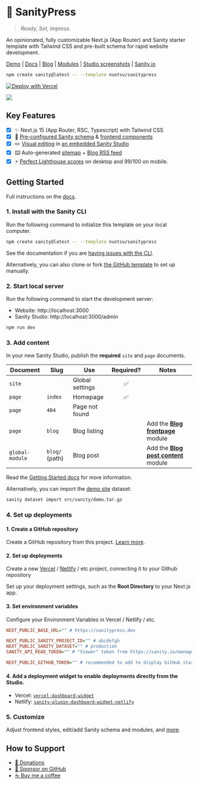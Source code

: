 # 🖤 SanityPress

> _Ready, Set, Impress._

An opinionated, fully customizable Next.js (App Router) and Sanity starter template with Tailwind CSS and pre-built schema for rapid website development.

[Demo](https://sanitypress.dev) | [Docs](https://sanitypress.dev/docs) | [Blog](https://sanitypress.dev/blog) | [Modules](https://sanitypress.dev/docs/modules) | [Studio screenshots](https://sanitypress.dev/studio-screenshots) | [Sanity.io](https://www.sanity.io/templates/sanitypress)

```sh
npm create sanity@latest -- --template nuotsu/sanitypress
```

[![Deploy with Vercel](https://vercel.com/button)](https://vercel.com/new/clone?repository-url=https%3A%2F%2Fgithub.com%2Fnuotsu%2Fsanitypress&env=NEXT_PUBLIC_BASE_URL,NEXT_PUBLIC_SANITY_PROJECT_ID,NEXT_PUBLIC_SANITY_DATASET,SANITY_API_READ_TOKEN&envDescription=Values%20needed%20to%20connect%20a%20Sanity%20CMS&envLink=https%3A%2F%2Fsanitypress.dev%2Fdocs%2Fgetting-started&demo-title=SanityPress&demo-description=Official%20website%20and%20blog%20for%20SanityPress%2C%20built%20with%20SanityPress&demo-url=https%3A%2F%2Fsanitypress.dev&demo-image=https%3A%2F%2Fcdn.sanity.io%2Fimages%2Felyfelq1%2Fproduction%2F7fb61a2b110f509582f0f43cb1e397f8fa9e5c07-2814x1798.png%3Fw%3D1600)

![](https://cdn.sanity.io/images/elyfelq1/production/17ec6fdce5bde2beebfb8c9b15078922e5fac6f3-3616x1808.png?w=2000)

## Key Features

- [x] ✨ Next.js 15 (App Router, RSC, Typescript) with Tailwind CSS
- [x] 📕 [Pre-configured Sanity schema](/src/sanity/schemaTypes/index.ts) & [frontend components](/src/ui/)
- [x] ✏️ [Visual editing](https://sanitypress.dev/blog/visual-editing) in [an embedded Sanity Studio](https://sanitypress.dev/blog/why-you-should-embed-your-studio)
- [x] ⌨️ Auto-generated [sitemap](https://sanitypress.dev/sitemap.xml) + [Blog RSS feed](https://sanitypress.dev/blog/rss.xml)
- [x] ⚡ [Perfect Lighthouse scores](https://sanitypress.dev/blog/how-fast-is-sanitypress) on desktop and 99/100 on mobile.

## Getting Started

Full instructions on the [docs](https://sanitypress.dev/docs).

### 1. Install with the Sanity CLI

Run the following command to initialize this template on your local computer.

```sh
npm create sanity@latest -- --template nuotsu/sanitypress
```

See the documentation if you are [having issues with the CLI](https://www.sanity.io/help/cli-errors).

Alternatively, you can also clone or fork [the GitHub template](https://github.com/nuotsu/sanitypress) to set up manually.

### 2. Start local server

Run the following command to start the development server:

- Website: http://localhost:3000
- Sanity Studio: http://localhost:3000/admin

```sh
npm run dev
```

### 3. Add content

In your new Sanity Studio, publish the **required** `site` and `page` documents.

| Document        | Slug           | Use             | Required? | Notes                                                                                          |
| --------------- | -------------- | --------------- | :-------: | ---------------------------------------------------------------------------------------------- |
| `site`          |                | Global settings |    ✅     |                                                                                                |
| `page`          | `index`        | Homepage        |    ✅     |                                                                                                |
| `page`          | `404`          | Page not found  |           |                                                                                                |
| `page`          | `blog`         | Blog listing    |           | Add the [**Blog frontpage**](https://sanitypress.dev/docs/modules/blog-frontpage) module       |
| `global-module` | `blog/` (path) | Blog post       |           | Add the [**Blog post content**](https://sanitypress.dev/docs/modules/blog-post-content) module |

Read the [Getting Started docs](https://sanitypress.dev/docs/getting-started) for more information.

Alternatively, you can import the [demo site](https://demo.sanitypress.dev) dataset:

```sh
sanity dataset import src/sanity/demo.tar.gz
```

### 4. Set up deployments

#### 1. Create a GitHub repository

Create a GitHub repository from this project. [Learn more](https://docs.github.com/en/migrations/importing-source-code/using-the-command-line-to-import-source-code/adding-locally-hosted-code-to-github).

#### 2. Set up deployments

Create a new [Vercel](https://vercel.com) / [Netlify](https://www.netlify.com) / etc project, connecting it to your Github repository

Set up your deployment settings, such as the **Root Directory** to your Next.js app.

#### 3. Set environment variables

Configure your Environment Variables in Vercel / Netlify / etc.

```ini
NEXT_PUBLIC_BASE_URL="" # https://sanitypress.dev

NEXT_PUBLIC_SANITY_PROJECT_ID="" # abcdefgh
NEXT_PUBLIC_SANITY_DATASET="" # production
SANITY_API_READ_TOKEN="" # "Viewer" token from https://sanity.io/manage

NEXT_PUBLIC_GITHUB_TOKEN="" # recommended to add to display GitHub stars & forks
```

#### 4. Add a deployment widget to enable deployments directly from the Studio.

- Vercel: [`vercel-dashboard-widget`](https://www.sanity.io/plugins/vercel-dashboard-widget)
- Netlify: [`sanity-plugin-dashboard-widget-netlify`](https://www.sanity.io/plugins/sanity-plugin-dashboard-widget-netlify)

### 5. Customize

Adjust frontend styles, edit/add Sanity schema and modules, and [more](https://sanitypress.dev/blog/the-developers-guide-to-customizing-sanitypress).

## How to Support

- [🧡 Donations](https://sanitypress.dev/how-to-support)
- [🩷 Sponsor on GitHub](https://github.com/sponsors/nuotsu)
- [☕ Buy me a coffee](https://buymeacoffee.com/nuotsu)
